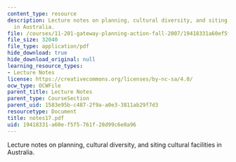 ```yaml
---
content_type: resource
description: Lecture notes on planning, cultural diversity, and siting cultural facilities
  in Australia.
file: /courses/11-201-gateway-planning-action-fall-2007/19418331a60ef5f5761f28d99c6e0a96_notes17.pdf
file_size: 32040
file_type: application/pdf
hide_download: true
hide_download_original: null
learning_resource_types:
- Lecture Notes
license: https://creativecommons.org/licenses/by-nc-sa/4.0/
ocw_type: OCWFile
parent_title: Lecture Notes
parent_type: CourseSection
parent_uid: 1583e95b-c487-2f9a-a0e3-3811ab29f7d3
resourcetype: Document
title: notes17.pdf
uid: 19418331-a60e-f5f5-761f-28d99c6e0a96
---
```

Lecture notes on planning, cultural diversity, and siting cultural facilities in Australia.